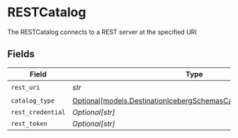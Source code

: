 # RESTCatalog

The RESTCatalog connects to a REST server at the specified URI


## Fields

| Field                                                                                                                                                       | Type                                                                                                                                                        | Required                                                                                                                                                    | Description                                                                                                                                                 | Example                                                                                                                                                     |
| ----------------------------------------------------------------------------------------------------------------------------------------------------------- | ----------------------------------------------------------------------------------------------------------------------------------------------------------- | ----------------------------------------------------------------------------------------------------------------------------------------------------------- | ----------------------------------------------------------------------------------------------------------------------------------------------------------- | ----------------------------------------------------------------------------------------------------------------------------------------------------------- |
| `rest_uri`                                                                                                                                                  | *str*                                                                                                                                                       | :heavy_check_mark:                                                                                                                                          | N/A                                                                                                                                                         | http://localhost:12345                                                                                                                                      |
| `catalog_type`                                                                                                                                              | [Optional[models.DestinationIcebergSchemasCatalogConfigCatalogType]](../models/destinationicebergschemascatalogconfigcatalogtype.md)                        | :heavy_minus_sign:                                                                                                                                          | N/A                                                                                                                                                         |                                                                                                                                                             |
| `rest_credential`                                                                                                                                           | *Optional[str]*                                                                                                                                             | :heavy_minus_sign:                                                                                                                                          | N/A                                                                                                                                                         | username:password                                                                                                                                           |
| `rest_token`                                                                                                                                                | *Optional[str]*                                                                                                                                             | :heavy_minus_sign:                                                                                                                                          | N/A                                                                                                                                                         | eyJhbGciOiJIUzI1NiIsInR5cCI6IkpXVCJ9.eyJzdWIiOiIxMjM0NTY3ODkwIiwibmFtZSI6IkpvaG4gRG9lIiwiaWF0IjoxNTE2MjM5MDIyfQ.SflKxwRJSMeKKF2QT4fwpMeJf36POk6yJV_adQssw5c |